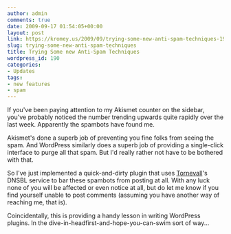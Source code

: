 ```yaml
---
author: admin
comments: true
date: 2009-09-17 01:54:05+00:00
layout: post
link: https://kromey.us/2009/09/trying-some-new-anti-spam-techniques-190.html
slug: trying-some-new-anti-spam-techniques
title: Trying Some new Anti-Spam Techniques
wordpress_id: 190
categories:
- Updates
tags:
- new features
- spam
---
```


If you've been paying attention to my Akismet counter on the sidebar, you've probably noticed the number trending upwards quite rapidly over the last week. Apparently the spambots have found me.

Akismet's done a superb job of preventing you fine folks from seeing the spam. And WordPress similarly does a superb job of providing a single-click interface to purge all that spam. But I'd really rather not have to be bothered with that.

So I've just implemented a quick-and-dirty plugin that uses [Tornevall](http://dnsbl.tornevall.org/)'s DNSBL service to bar these spambots from posting at all. With any luck none of you will be affected or even notice at all, but do let me know if you find yourself unable to post comments (assuming you have another way of reaching me, that is).

Coincidentally, this is providing a handy lesson in writing WordPress plugins. In the dive-in-headfirst-and-hope-you-can-swim sort of way...
